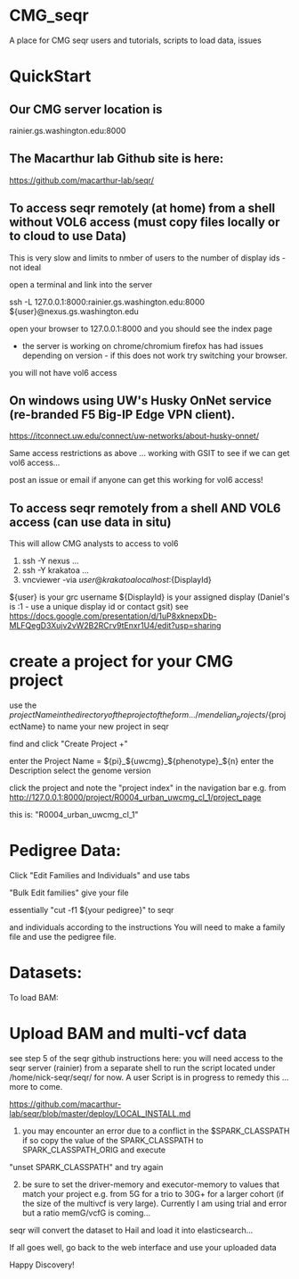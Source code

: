 # CMG_seqr
A place for CMG seqr users and tutorials, scripts to load data, issues

# QuickStart
## Our CMG server location is 
rainier.gs.washington.edu:8000

## The Macarthur lab Github site is here:

https://github.com/macarthur-lab/seqr/

## To access seqr remotely (at home) from a shell without VOL6 access (must copy files locally or to cloud to use Data)

This is very slow and limits to nmber of users to the number of display ids - not ideal

open a terminal and link into the server

ssh -L 127.0.0.1:8000:rainier.gs.washington.edu:8000 ${user}@nexus.gs.washington.edu

open your browser to 127.0.0.1:8000 and you should see the index page 
* the server is working on chrome/chromium firefox has had issues depending on version - if this does not work try switching your browser.

you will not have vol6 access

## On windows using UW's Husky OnNet service (re-branded F5 Big-IP Edge VPN client).

https://itconnect.uw.edu/connect/uw-networks/about-husky-onnet/

Same access restrictions as above ... working with GSIT to see if we can get vol6 access...

post an issue or email if anyone can get this working for vol6 access!





## To access seqr remotely from a shell AND VOL6 access (can use data in situ)

This will allow CMG analysts to access to vol6 

1) ssh -Y nexus ...
2) ssh -Y krakatoa ...
3) vncviewer -via ${user}@krakatoa localhost:${DisplayId}

${user} is your grc username
${DisplayId} is your assigned display (Daniel's is :1 - use a unique display id or contact gsit)
see https://docs.google.com/presentation/d/1uP8xknepxDb-MLFQegD3Xujv2vW2B2RCrv9tEnxr1U4/edit?usp=sharing

# create a project for your CMG project
use the ${projectName} in the directory of the project of the form .../mendelian_projects/${projectName}
to name your new project in seqr

find and click "Create Project +"

enter the Project Name = ${pi}_${uwcmg}_${phenotype}_${n}
enter the Description
select the genome version

click the project and note the "project index" in the navigation bar e.g.
from 
http://127.0.0.1:8000/project/R0004_urban_uwcmg_cl_1/project_page

this is:
"R0004_urban_uwcmg_cl_1"

# Pedigree Data:
Click "Edit Families and Individuals" and use tabs

"Bulk Edit families"
give your file 

essentially "cut -f1 ${your pedigree}" to seqr

and individuals according to the instructions 
You will need to make a family file and use the pedigree file.

# Datasets:
To load BAM:

# Upload BAM and multi-vcf data 

see step 5 of the seqr github instructions here: you will need access to the seqr server (rainier) from a separate shell to run the script located under /home/nick-seqr/seqr/ for now. A user Script is in progress to remedy this ... more to come.

https://github.com/macarthur-lab/seqr/blob/master/deploy/LOCAL_INSTALL.md

1) you may encounter an error due to a conflict in the $SPARK_CLASSPATH if so copy the value of the SPARK_CLASSPATH to SPARK_CLASSPATH_ORIG and execute

"unset SPARK_CLASSPATH" and try again

2) be sure to set the driver-memory and executor-memory to values that match your project e.g. from 5G for a trio to 30G+ for a larger cohort (if the size of the multivcf is very large). Currently I am using trial and error but a ratio memG/vcfG is coming...

seqr will convert the dataset to Hail and load it into elasticsearch...

If all goes well, go back to the web interface and use your uploaded data

Happy Discovery!
